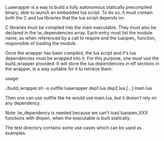 Luawrapper is a way to build a fully autonomous statically precompiled binary,
able to launch an embedded lua script. To do so, it must contain both the C and
lua libraries that the lua script depends on.

C libraries must be compiled into the main executable. They must also be
declared in the lw_dependencies array. Each entry must list the module name, as
when referenced by a call to require and the luaopen_ function, responsible of
loading the module.

Once the wrapper has been compiled, the lua script and it's lua dependencies
must be wrapped into it. For this purpose, one must use the build_wrapper
provided. It will store the lua dependencies in elf sections in the wrapper, in
a way suitable for it to retrieve them.

usage:

./build_wrapper.sh -o outfile luawrapper dep1.lua dep2.lua [...] main.lua

Then one can use outfile like he would use main.lua, but it doesn't rely on any
dependency.

Note: lw_dependency is needed because we can't load luaopen_XXX functions with
dlopen, when the executable is built statically.

The test directory contains some use cases which can be used as examples.
